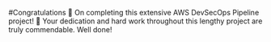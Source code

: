 #Congratulations 🎉 
On completing this extensive AWS DevSecOps Pipeline project! 🎉 Your dedication and hard work throughout this lengthy project are truly commendable. Well done!
